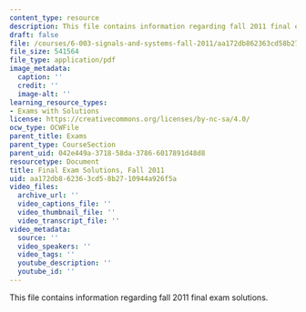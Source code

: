 ```yaml
---
content_type: resource
description: This file contains information regarding fall 2011 final exam solutions.
draft: false
file: /courses/6-003-signals-and-systems-fall-2011/aa172db862363cd58b2710944a926f5a_MIT6_003F11_final_sol.pdf
file_size: 541564
file_type: application/pdf
image_metadata:
  caption: ''
  credit: ''
  image-alt: ''
learning_resource_types:
- Exams with Solutions
license: https://creativecommons.org/licenses/by-nc-sa/4.0/
ocw_type: OCWFile
parent_title: Exams
parent_type: CourseSection
parent_uid: 042e449a-3718-58da-3786-6017891d48d8
resourcetype: Document
title: Final Exam Solutions, Fall 2011
uid: aa172db8-6236-3cd5-8b27-10944a926f5a
video_files:
  archive_url: ''
  video_captions_file: ''
  video_thumbnail_file: ''
  video_transcript_file: ''
video_metadata:
  source: ''
  video_speakers: ''
  video_tags: ''
  youtube_description: ''
  youtube_id: ''
---
```

This file contains information regarding fall 2011 final exam solutions.